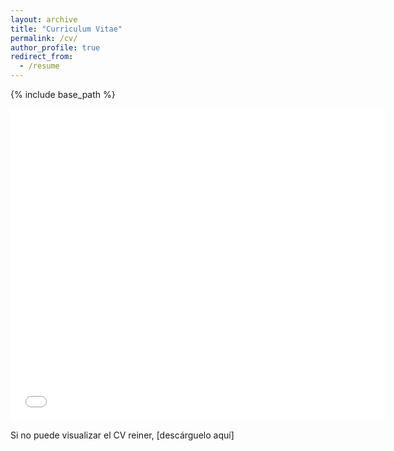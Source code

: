```yaml
---
layout: archive
title: "Curriculum Vitae"
permalink: /cv/
author_profile: true
redirect_from:
  - /resume
---
```


{% include base_path %}

<embed src="{{ site.baseurl }}/files/Reiner_Cruz_Manrique_CV.pdf" type="application/pdf" width="600px" height="500px" />

Si no puede visualizar el CV reiner, [descárguelo aquí] <a href="{{ site.baseurl }}/files/Reiner_Cruz_Manrique_CV.pdf" download="Reiner_Cruz_Manrique_CV"><pdf src="{{ site.baseurl }}/files/Reiner_Cruz_Manrique_CV.pdf" /></a>
